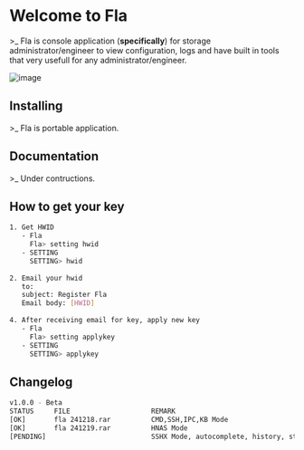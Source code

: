 Welcome to Fla
===================
\>_ Fla is console application (**specifically**) for storage administrator/engineer to view configuration, logs and have built in tools that very usefull for any administrator/engineer.




![image](https://github.com/user-attachments/assets/adf2c51a-14ab-4a09-a2e5-551cd0440fd7)




Installing
----------
\>_ Fla is portable application.


Documentation
-------------
\>_ Under contructions.


How to get your key
------------- 
```bash
1. Get HWID 
   - Fla     
     Fla> setting hwid
   - SETTING     
     SETTING> hwid
     
2. Email your hwid   
   to:   
   subject: Register Fla   
   Email body: [HWID]
   
4. After receiving email for key, apply new key
   - Fla     
     Fla> setting applykey
   - SETTING     
     SETTING> applykey
```

Changelog
-------------  

```bash
v1.0.0 - Beta
STATUS     FILE                    REMARK
[OK]       fla 241218.rar          CMD,SSH,IPC,KB Mode
[OK]       fla 241219.rar          HNAS Mode 
[PENDING]                          SSHX Mode, autocomplete, history, statusbar, EOV,HNASF,MDS,BROCADE,HCP  
```
